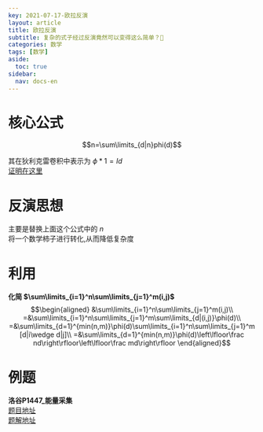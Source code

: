 ```yaml
---
key: 2021-07-17-欧拉反演
layout: article
title: 欧拉反演
subtitle: 复杂的式子经过反演竟然可以变得这么简单？🤔
categories: 数学
tags: [数学]
aside:
  toc: true
sidebar:
  nav: docs-en
---
```


# 核心公式

$$n=\sum\limits_{d|n}phi(d)$$  
  
其在狄利克雷卷积中表示为 $\phi*1=Id$    
[证明在这里](http://www.chivas-regal.top/%E6%95%B0%E5%AD%A6/2021/11/16/%E7%8B%84%E5%88%A9%E5%85%8B%E9%9B%B7%E5%8D%B7%E7%A7%AF.html#phi--1id)  

# 反演思想

主要是替换上面这个公式中的 $n$   
将一个数学柿子进行转化,从而降低复杂度  
 
# 利用

**化简 $\sum\limits_{i=1}^n\sum\limits_{j=1}^m(i,j)$**  
$$\begin{aligned}
&\sum\limits_{i=1}^n\sum\limits_{j=1}^m(i,j)\\
=&\sum\limits_{i=1}^n\sum\limits_{j=1}^m\sum\limits_{d|(i,j)}\phi(d)\\
=&\sum\limits_{d=1}^{min(n,m)}\phi(d)\sum\limits_{i=1}^n\sum\limits_{j=1}^m[d|i\wedge d|j]\\
=&\sum\limits_{d=1}^{min(n,m)}\phi(d)\left\lfloor\frac nd\right\rfloor\left\lfloor\frac md\right\rfloor
\end{aligned}$$  

# 例题

**洛谷P1447_能量采集**  
[题目地址](https://www.luogu.com.cn/problem/P1447)  
[题解地址](https://github.com/Chivas-Regal/ACM/blob/main/Code/%E6%95%B0%E5%AD%A6/%E6%AC%A7%E6%8B%89%E5%8F%8D%E6%BC%94/%E6%B4%9B%E8%B0%B7P1447_%E8%83%BD%E9%87%8F%E9%87%87%E9%9B%86.md)
